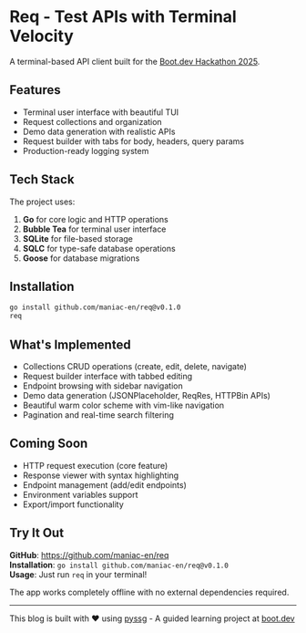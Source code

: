 # Req - Test APIs with Terminal Velocity

A terminal-based API client built for the [Boot.dev Hackathon 2025](https://blog.boot.dev/news/hackathon-2025/).

## Features

- Terminal user interface with beautiful TUI
- Request collections and organization  
- Demo data generation with realistic APIs
- Request builder with tabs for body, headers, query params
- Production-ready logging system

## Tech Stack

The project uses:

1. **Go** for core logic and HTTP operations
2. **Bubble Tea** for terminal user interface
3. **SQLite** for file-based storage
4. **SQLC** for type-safe database operations
5. **Goose** for database migrations

## Installation

```bash
go install github.com/maniac-en/req@v0.1.0
req
```

## What's Implemented

- Collections CRUD operations (create, edit, delete, navigate)
- Request builder interface with tabbed editing
- Endpoint browsing with sidebar navigation
- Demo data generation (JSONPlaceholder, ReqRes, HTTPBin APIs)
- Beautiful warm color scheme with vim-like navigation
- Pagination and real-time search filtering

## Coming Soon

- HTTP request execution (core feature)
- Response viewer with syntax highlighting  
- Endpoint management (add/edit endpoints)
- Environment variables support
- Export/import functionality

## Try It Out

**GitHub**: https://github.com/maniac-en/req  
**Installation**: `go install github.com/maniac-en/req@v0.1.0`  
**Usage**: Just run `req` in your terminal!

The app works completely offline with no external dependencies required.

---

This blog is built with ❤️ using [pyssg](https://github.com/maniac-en/pyssg) - A guided learning project at [boot.dev](https://www.boot.dev/courses/build-static-site-generator)